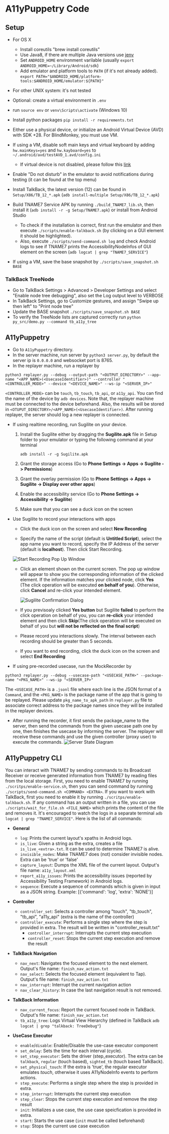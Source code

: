 # A11yPuppetry Code
## Setup
- For OS X
  - Install coreutils "brew install coreutils"
  - Use Java8, if there are multiple Java versions use [jenv](https://www.jenv.be/)
  - Set `ANDROID_HOME` environment varilable (usually `export ANDROID_HOME=~/Library/Android/sdk`)
  - Add emulator and platform tools to `PATH` (if it's not already added). `export PATH="$ANDROID_HOME/platform-tools:$ANDROID_HOME/emulator:${PATH}"`
- For other UNIX system: it's not tested

- Optional: create a virtual environment in `.env`

- run `source env` or `venv\Scripts\activate` (Windows 10)
- Install python packages `pip install -r requirements.txt`
- Either use a physical device, or initialize an Android Virtual Device (AVD) with SDK +28. For BlindMonkey, you must use VM.
- If using a VM, disable soft main keys and virtual keyboard by adding `hw.mainKeys=yes` and `hw.kayboard=yes`  to `~/.android/avd/testAVD_1.avd/config.ini`
    - If virtual device is not disabled, please follow this [link](https://support.honeywellaidc.com/s/article/CN51-Android-How-to-prevent-virtual-keyboard-from-popping-up)
- Enable "Do not disturb" in the emulator to avoid notifications during testing (it can be found at the top menu)
- Install TalkBack, the latest version (12) can be found in `Setup/X86/TB_12_*.apk` (`adb install-multiple Setup/X86/TB_12_*.apk`)
- Build TNAME7 Service APK by running `./build_TNAME7_lib.sh`, then install it (`adb install -r -g Setup/TNAME7.apk`) or install from Android Studio
    - To check if the installation is correct, first run the emulator and then execute `./scripts/enable-talkback.sh` (by clicking on a GUI element it should be highlighted).
    - Also, execute `./scripts/send-command.sh log` and check Android logs to see if TNAME7 prints the AccessibilityNodeInfos of GUI element on the screen (`adb logcat | grep "TNAME7_SERVICE"`)
- If using a VM, save the base snapshot by `./scripts/save_snapshot.sh BASE`

### TalkBack TreeNode
- Go to TalkBack Settings > Advanced > Developer Settings and select "Enable node tree debugging", also set the Log output level to VERBOSE
- In TalkBack Settings, go to Customize gestures, and assign "Swipe up then left" to "Print node tree"
- Update the BASE snapshot `./scripts/save_snapshot.sh BASE`
- To verify the TreeNode lists are captured correctly run `python py_src/demo.py --command tb_a11y_tree`

## A11yPuppetry
- Go to `A11yPuppetry` directory.
- In the server machine, run server by `python3 server.py`, by default the server ip is `0.0.0.0` and websocket port is 8765.
- In the replayer machine, run a replayer by
```
python3 replayer.py --debug --output-path "<OUTPUT_DIRECTORY>" --app-name "<APP_NAME>(<UsecaseIdentifier>)" --controller "<CONTROLLER_MODE>" --device "<DEVICE_NAME>" --ws-ip "<SERVER_IP>"
```
`<CONTROLLER_MODE>` can be `touch`, `tb_touch`, `tb_api`, or `a11y_api`. You can find the name of the device by `adb devices`. Note that, the replayer machine must be connected to the device beforehand. Also, the results will be stored in `<OTUPUT_DIRECTORY>/<APP_NAME>(<UsecaseIdentifier>)`. After running replayer, the server should log a new replayer is connected.

- If using realtime recording, run Sugilite on your device.

  1. Install the Sugilite either by dragging the **Sugilite.apk** file in Setup folder to your emulator or typing the following command at your terminal

     ```shell
     adb install -r -g Sugilite.apk
     ```

  2. Grant the storage access (Go to **Phone Settings -> Apps -> Sugilite -> Permissions**)

  3. Grant the overlay permission (Go to **Phone Settings -> Apps -> Sugilite -> Display over other apps**)

  4. Enable the accessibility service (Go to **Phone Settings -> Accessibility -> Sugilite**)

  5. Make sure that you can see a duck icon on the screen

- Use Sugilite to record your interactions with apps

  - Click the duck icon on the screen and select **New Recording**

  -  Specify the name of the script (default is **Untitled Script**), select the app name you want to record, specify the IP Address of the server (default is **localhost**). Then click Start Recording.

    ![Start Recording Pop Up Window](Code/Python/py_src/Docs/Start%20Recording.png)

  - Click an element shown on the current screen. The pop up window will appear to show you the corresponding information of the clicked element. If the information matches your clicked node, click **Yes** (The click operation will be executed **on behalf of you**). Otherwise, click **Cancel** and re-click your intended element.

    ![Sugilite Confirmation Dialog](Code/Python/py_src/Docs/Confirmation%20Dialog.png)

  - If you previsoaly clicked **Yes button** but Sugilite **failed** to perform the click operation on behalf of you, you can **re-click** your intended element and then click **Skip**(The click operation will be executed on behalf of you but **will not be reflected on the final script**)

  - Please record you interactions slowly. The interval between each recording should be greater than 5 seconds.
  - If you want to end recording, click the duck icon on the screen and select **End Recording**

- If using pre-recorded usecase, run the MockRecorder by
```
python3 replayer.py --debug --usecase-path "<USECASE_PATH>" --package-name "<PKG_NAME>" --ws-ip "<SERVER_IP>"
```
The `<USECASE_PATH>` is a `.jsonl` file where each line is the JSON format of a `Command`, and the `<PKG_NAME>` is the package name of the app that is going to be replayed. Please update `pkg_name_to_apk_path` in `replayer.py` file to associate correct address to the package names since they will be installed in the replayer devices.
- After running the recorder, it first sends the package_name to the server, then send the commands from the given usecase path one by one, then finishes the usecase by informing the server. The replayer will receive these commands and use the given controller (proxy user) to execute the commands.
![Server State Diagram](Code/Python/py_src/Docs/AP-StateDiagram.png)

## A11yPuppetry CLI
You can interact with TNAME7 by sending commands to its Broadcast Receiver or receive generated information from TNAME7 by reading files from the local storage. First, you need to enable TNAME7 by running `./scritps/enable-service.sh`, then you can send command by running `./scripts/send-command.sh <COMMAND> <EXTRA>`. If you want to work with TalkBack, first you need to enable it by running `./scritps/enable-talkback.sh`. If any command has an output written in a file, you can use `./scripts/wait_for_file.sh <FILE_NAME>` which prints the content of the file and removes it. It's encouraged to watch the logs in a separate terminal `adb logcat | grep "TNAME7_SERVICE"`. Here is the list of all commands:
- **General**
	- `log`: Prints the current layout's xpaths in Android logs.
	- `is_live`: Given a string as the extra, creates a file `is_live_<extra>.txt`. It can be used to determine TNAME7 is alive.
	- `invisible_nodes`: Make TNAME7 does (not) consider invisible nodes. Extra can be 'true' or 'false'
	- `capture_layout`: Dumps the XML file of the current layout. Output's file name: `a11y_layout.xml`
	- `report_a11y_issues`: Prints the accessibility issues (reported by Accessibility Testing Framework) in Android logs.
	- `sequence`: Execute a sequence of commands which is given in input as a JSON string. Example: [{'command': 'log', 'extra': 'NONE'}]

- **Controller**
  - `controller_set`: Selects a controller among "touch", "tb_touch", "tb_api", "a11y_api" (extra is the name of the controller)
  - `controller_execute`: Performs a single step where the step is provided in extra. The result will be written in "controller_result.txt"
	- `controller_interrupt`: Interrupts the current step execution
	- `controller_reset`: Stops the current step execution and remove the result

- **TalkBack Navigation**
	- `nav_next`: Navigates the focused element to the next element. Output's file name: `finish_nav_action.txt`
	- `nav_select`: Selects the focused element (equivalent to Tap). Output's file name: `finish_nav_action.txt`
	- `nav_interrupt`: Interrupt the current navigation action
	- `nav_clear_history`: In case the last navigation result is not removed.
- **TalkBack Information**
	- `nav_current_focus`: Report the current focused node in TalkBack. Output's file name: `finish_nav_action.txt`
	- `tb_a11y_tree`: Logs Virtual View Hierarchy (defined in TalkBack `adb logcat | grep "talkback: TreeDebug"`)
- **UseCase Executor**
	- `enable`/`disable`: Enable/Disable the use-case executor component
	- `set_delay`: Sets the time for each interval (cycle).
	- `set_step_executor`: Sets the driver (step_executor). The extra can be `talkback`, `regular` (touch based), `sighted_tb` (touch based TalkBack).
	- `set_physical_touch`: If the extra is 'true', the regular executor emulates *touch*, otherwise it uses A11yNodeInfo events to perform actions.
	- `step_execute`: Performs a single step where the step is provided in extra.
	- `step_interrupt`: Interrupts the current step execution
	- `step_clear`: Stops the current step execution and remove the step result
	- `init`: Initializes a use case, the use case speicfication is provided in extra.
	- `start`: Starts the use case (`init` must be called beforehand)
	- `stop`: Stops the current use case execution
